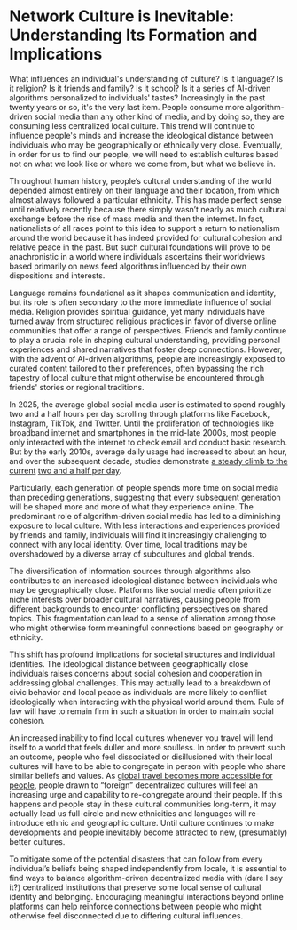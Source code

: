 # Network Culture is Inevitable: Understanding Its Formation and Implications

What influences an individual's understanding of culture? Is it language? Is it religion? Is it friends and family? Is it school? Is it a series of AI-driven algorithms personalized to individuals' tastes? Increasingly in the past twenty years or so, it's the very last item. People consume more algorithm-driven social media than any other kind of media, and by doing so, they are consuming less centralized local culture. This trend will continue to influence people's minds and increase the ideological distance between individuals who may be geographically or ethnically very close. Eventually, in order for us to find our people, we will need to establish cultures based not on what we look like or where we come from, but what we believe in.

Throughout human history, people’s cultural understanding of the world depended almost entirely on their language and their location, from which almost always followed a particular ethnicity. This has made perfect sense until relatively recently because there simply wasn’t nearly as much cultural exchange before the rise of mass media and then the internet. In fact, nationalists of all races point to this idea to support a return to nationalism around the world because it has indeed provided for cultural cohesion and relative peace in the past. But such cultural foundations will prove to be anachronistic in a world where individuals ascertains their worldviews based primarily on news feed algorithms influenced by their own dispositions and interests.

Language remains foundational as it shapes communication and identity, but its role is often secondary to the more immediate influence of social media. Religion provides spiritual guidance, yet many individuals have turned away from structured religious practices in favor of diverse online communities that offer a range of perspectives. Friends and family continue to play a crucial role in shaping cultural understanding, providing personal experiences and shared narratives that foster deep connections. However, with the advent of AI-driven algorithms, people are increasingly exposed to curated content tailored to their preferences, often bypassing the rich tapestry of local culture that might otherwise be encountered through friends' stories or regional traditions.

In 2025, the average global social media user is estimated to spend roughly two and a half hours per day scrolling through platforms like Facebook, Instagram, TikTok, and Twitter. Until the proliferation of technologies like broadband internet and smartphones in the mid-late 2000s, most people only interacted with the internet to check email and conduct basic research. But by the early 2010s, average daily usage had increased to about an hour, and over the subsequent decade, studies demonstrate [a steady climb to the current](https://influencermarketinghub.com/social-media-statistics/) [two and a half per day](https://cropink.com/daily-social-media-usage). 

Particularly, each generation of people spends more time on social media than preceding generations, suggesting that every subsequent generation will be shaped more and more of what they experience online. The predominant role of algorithm-driven social media has led to a diminishing exposure to local culture. With less interactions and experiences provided by friends and family, individuals will find it increasingly challenging to connect with any local identity. Over time, local traditions may be overshadowed by a diverse array of subcultures and global trends. 

The diversification of information sources through algorithms also contributes to an increased ideological distance between individuals who may be geographically close. Platforms like social media often prioritize niche interests over broader cultural narratives, causing people from different backgrounds to encounter conflicting perspectives on shared topics. This fragmentation can lead to a sense of alienation among those who might otherwise form meaningful connections based on geography or ethnicity.

This shift has profound implications for societal structures and individual identities. The ideological distance between geographically close individuals raises concerns about social cohesion and cooperation in addressing global challenges. This may actually lead to a breakdown of civic behavior and local peace as individuals are more likely to conflict ideologically when interacting with the physical world around them. Rule of law will have to remain firm in such a situation in order to maintain social cohesion. 

An increased inability to find local cultures whenever you travel will lend itself to a world that feels duller and more soulless. In order to prevent such an outcome, people who feel dissociated or disillusioned with their local cultures will have to be able to congregate in person with people who share similar beliefs and values. As [global travel becomes more accessible for people](https://www.perplexity.ai/search/good-morning-perplexity-genera-VL64weZBQAePuW.c_V40jw), people drawn to “foreign” decentralized cultures will feel an increasing urge and capability to re-congregate around their people. If this happens and people stay in these cultural communities long-term, it may actually lead us full-circle and new ethnicities and languages will re-introduce ethnic and geographic culture. Until culture continues to make developments and people inevitably become attracted to new, (presumably) better cultures. 

To mitigate some of the potential disasters that can follow from every individual’s beliefs being shaped independently from locale, it is essential to find ways to balance algorithm-driven decentralized media with (dare I say it?) centralized institutions that preserve some local sense of cultural identity and belonging. Encouraging meaningful interactions beyond online platforms can help reinforce connections between people who might otherwise feel disconnected due to differing cultural influences.
